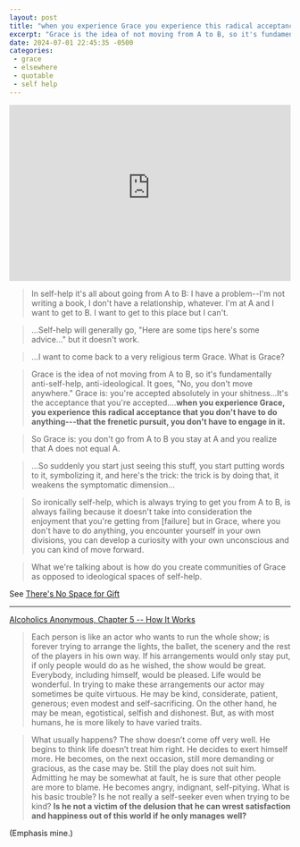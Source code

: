 ```yaml
---
layout: post
title: "when you experience Grace you experience this radical acceptance that you don't have to do anything"
excerpt: "Grace is the idea of not moving from A to B, so it's fundamentally anti-self-help, anti-ideological."
date: 2024-07-01 22:45:35 -0500
categories: 
 - grace
 - elsewhere
 - quotable
 - self help
---
```


<iframe width="100%" height="315" src="https://www.youtube-nocookie.com/embed/7iMTD0vDxQA?si=IHx8eBtrHnC0scQK" title="YouTube video player" frameborder="0" allow="accelerometer; autoplay; clipboard-write; encrypted-media; gyroscope; picture-in-picture; web-share" referrerpolicy="strict-origin-when-cross-origin" allowfullscreen></iframe>

> In self-help it's all about going from A to B: I have a problem--I'm not writing a book, I don't have a relationship, whatever. I'm at A and I want to get to B. I want to get to this place but I can't.

> ...Self-help will generally go, "Here are some tips here's some advice..." but it doesn't work.

> ...I want to come back to a very religious term Grace. What is Grace?

> Grace is the idea of not moving from A to B, so it's fundamentally anti-self-help, anti-ideological. It goes, "No, you don't move anywhere." Grace is: you're accepted absolutely in your shitness...It's the acceptance that you're accepted....**when you experience Grace, you experience this radical acceptance that you don't have to do anything---that the frenetic pursuit, you don't have to engage in it.** 

> So Grace is: you don't go from A to B you stay at A and you realize that A does not equal A. 

> ...So suddenly you start just seeing this stuff, you start putting words to it, symbolizing it, and here's the trick: the trick is by doing that, it weakens the symptomatic dimension...

> So ironically self-help, which is always trying to get you from A to B, is always failing because it doesn't take into consideration the enjoyment that you're getting from [failure] but in Grace, where you don't have to do anything, you encounter yourself in your own divisions, you can develop a curiosity with your own unconscious and you can kind of move forward.

> What we're talking about is how do you create communities of Grace as opposed to ideological spaces of self-help.

See [There's No Space for Gift](/2024/03/08/theres-no-space-for-gift/)

---

[Alcoholics Anonymous, Chapter 5 -- How It Works](https://www.aa.org/sites/default/files/2021-11/en_bigbook_chapt5.pdf)

> Each person is like an actor who wants to run the whole show; is forever trying to arrange the lights, the ballet, the scenery and the rest of the players in his own way. If his arrangements would only stay put, if only people would do as he wished, the show would be great. Everybody, including himself, would be pleased. Life would be wonderful. In trying to make these arrangements our actor may sometimes be quite virtuous. He may be kind, considerate, patient, generous; even modest and self-sacrificing. On the other hand, he may be mean, egotistical, selfish and dishonest. But, as with most humans, he is more likely to have varied traits.

> What usually happens? The show doesn’t come off very well. He begins to think life doesn’t treat him right. He decides to exert himself more. He becomes, on the next occasion, still more demanding or gracious, as the case may be. Still the play does not suit him. Admitting he may be somewhat at fault, he is sure that other people are more to blame. He becomes angry, indignant, self-pitying. What is his basic trouble? Is he not really a self-seeker even when trying to be kind? **Is he not a victim of the delusion that he can wrest satisfaction and happiness out of this world if he only manages well?**

(Emphasis mine.)

